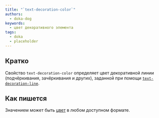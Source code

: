 ```yaml
---
title: "`text-decoration-color`"
authors:
  - doka-dog
keywords:
  - цвет декоративного элемента
tags:
  - doka
  - placeholder
---
```


## Кратко

Свойство `text-decoration-color` определяет цвет декоративной линии (подчёркивания, зачёркивания и других), заданной при помощи [`text-decoration-line`](/css/text-decoration-line/).

## Как пишется

Значением может быть [цвет](/css/web-colors/) в любом доступном формате.
